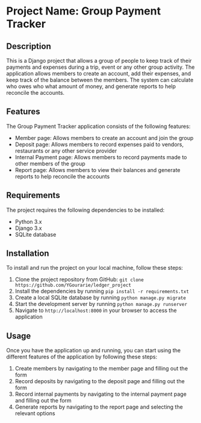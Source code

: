 # Project Name: Group Payment Tracker

## Description
This is a Django project that allows a group of people to keep track of their payments and expenses during a trip, event or any other group activity. The application allows members to create an account, add their expenses, and keep track of the balance between the members. The system can calculate who owes who what amount of money, and generate reports to help reconcile the accounts.

## Features
The Group Payment Tracker application consists of the following features:
- Member page: Allows members to create an account and join the group
- Deposit page: Allows members to record expenses paid to vendors, restaurants or any other service provider
- Internal Payment page: Allows members to record payments made to other members of the group
- Report page: Allows members to view their balances and generate reports to help reconcile the accounts

## Requirements
The project requires the following dependencies to be installed:
- Python 3.x
- Django 3.x
- SQLite database

## Installation
To install and run the project on your local machine, follow these steps:
1. Clone the project repository from GitHub: `git clone https://github.com/YGourarie/ledger_project`
2. Install the dependencies by running `pip install -r requirements.txt`
3. Create a local SQLite database by running `python manage.py migrate`
4. Start the development server by running `python manage.py runserver`
5. Navigate to `http://localhost:8000` in your browser to access the application

## Usage
Once you have the application up and running, you can start using the different features of the application by following these steps:
1. Create members by navigating to the member page and filling out the form
2. Record deposits by navigating to the deposit page and filling out the form
3. Record internal payments by navigating to the internal payment page and filling out the form
4. Generate reports by navigating to the report page and selecting the relevant options

